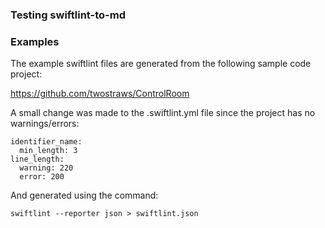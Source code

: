 ### Testing swiftlint-to-md

### Examples

The example swiftlint files are generated from the following sample code project:

https://github.com/twostraws/ControlRoom

A small change was made to the .swiftlint.yml file since the project has no warnings/errors:

```
identifier_name:
  min_length: 3
line_length:
  warning: 220
  error: 200
```

And generated using the command:

```
swiftlint --reporter json > swiftlint.json
```

